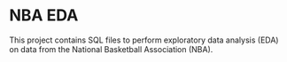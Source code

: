 # NBA EDA

This project contains SQL files to perform exploratory data analysis (EDA) on data from the National Basketball Association (NBA).
